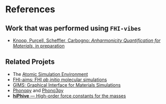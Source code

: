 References
===

## Work that was performed using `FHI-vibes`
- [Knoop, Purcell, Scheffler, Carbogno: _Anharmonicity Quantification for Materials_, in preparation]()

## Related Projets

- The [Atomic Simulation Environment](https://wiki.fysik.dtu.dk/ase/)
- [FHI-aims: FHI _ab initio_ molecular simulations](https://aimsclub.fhi-berlin.mpg.de/)
- [GIMS: Graphical Interface for Materials Simulations](http://gims.ms1p.org/)
- [Phonopy](https://atztogo.github.io/phonopy/) and [Phono3py](https://atztogo.github.io/phono3py/)
- [**hiPhive** — High-order force constants for the masses](https://hiphive.materialsmodeling.org/index.html)

